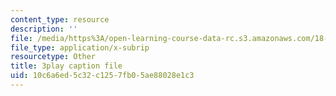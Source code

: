 ```yaml
---
content_type: resource
description: ''
file: /media/https%3A/open-learning-course-data-rc.s3.amazonaws.com/18-06-linear-algebra-spring-2010/10c6a6ed5c32c1257fb05ae88028e1c3_Ts3o2I8_Mxc.srt
file_type: application/x-subrip
resourcetype: Other
title: 3play caption file
uid: 10c6a6ed-5c32-c125-7fb0-5ae88028e1c3
---
```

